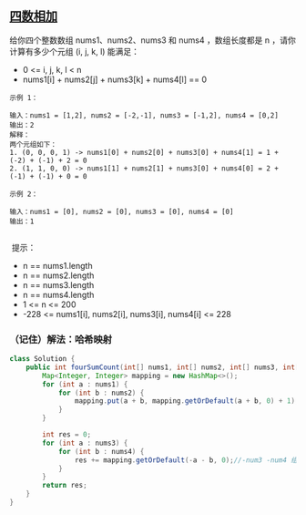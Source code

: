 ## [四数相加](https://leetcode.cn/problems/4sum-ii/description/)
给你四个整数数组 nums1、nums2、nums3 和 nums4 ，数组长度都是 n ，请你计算有多少个元组 (i, j, k, l) 能满足：

- 0 <= i, j, k, l < n
- nums1[i] + nums2[j] + nums3[k] + nums4[l] == 0
 
````
示例 1：

输入：nums1 = [1,2], nums2 = [-2,-1], nums3 = [-1,2], nums4 = [0,2]
输出：2
解释：
两个元组如下：
1. (0, 0, 0, 1) -> nums1[0] + nums2[0] + nums3[0] + nums4[1] = 1 + (-2) + (-1) + 2 = 0
2. (1, 1, 0, 0) -> nums1[1] + nums2[1] + nums3[0] + nums4[0] = 2 + (-1) + (-1) + 0 = 0
   
示例 2：

输入：nums1 = [0], nums2 = [0], nums3 = [0], nums4 = [0]
输出：1
 
````
 提示：

- n == nums1.length
- n == nums2.length
- n == nums3.length
- n == nums4.length
- 1 <= n <= 200
- -228 <= nums1[i], nums2[i], nums3[i], nums4[i] <= 228

### （记住）解法：哈希映射

````java
class Solution {
    public int fourSumCount(int[] nums1, int[] nums2, int[] nums3, int[] nums4) {
        Map<Integer, Integer> mapping = new HashMap<>();
        for (int a : nums1) {
            for (int b : nums2) {
                mapping.put(a + b, mapping.getOrDefault(a + b, 0) + 1);//num1 + num2
            }
        }

        int res = 0;
        for (int a : nums3) {
            for (int b : nums4) {
                res += mapping.getOrDefault(-a - b, 0);//-num3 -num4 组成key如果能找到,说明相加后是负数的相等
            }
        }
        return res;
    }
}

````